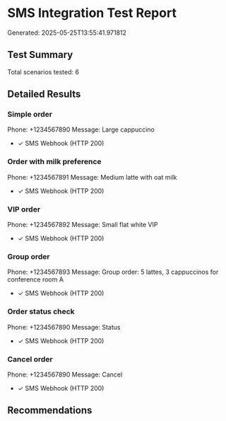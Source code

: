 
# SMS Integration Test Report
Generated: 2025-05-25T13:55:41.971812

## Test Summary
Total scenarios tested: 6

## Detailed Results

### Simple order
Phone: +1234567890
Message: Large cappuccino

- ✓ SMS Webhook (HTTP 200)

### Order with milk preference
Phone: +1234567891
Message: Medium latte with oat milk

- ✓ SMS Webhook (HTTP 200)

### VIP order
Phone: +1234567892
Message: Small flat white VIP

- ✓ SMS Webhook (HTTP 200)

### Group order
Phone: +1234567893
Message: Group order: 5 lattes, 3 cappuccinos for conference room A

- ✓ SMS Webhook (HTTP 200)

### Order status check
Phone: +1234567890
Message: Status

- ✓ SMS Webhook (HTTP 200)

### Cancel order
Phone: +1234567890
Message: Cancel

- ✓ SMS Webhook (HTTP 200)

## Recommendations
